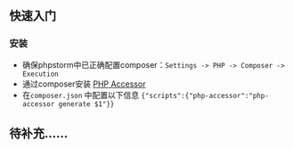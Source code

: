 


快速入门
-----------

### 安装


- 确保phpstorm中已正确配置composer：`Settings -> PHP -> Composer -> Execution`
- 通过composer安装 <a href="https://github.com/kkguan/php-accessor">PHP Accessor</a>
- 在`composer.json` 中配置以下信息 `{"scripts":{"php-accessor":"php-accessor generate $1"}}`

## 待补充......
